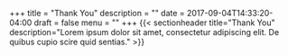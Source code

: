 +++
title = "Thank You"
description = "" 
date = 2017-09-04T14:33:20-04:00
draft = false
menu = ""
+++
{{< sectionheader 
    title="Thank You" 
    description="Lorem ipsum dolor sit amet, consectetur adipiscing elit. De quibus cupio scire quid sentias."
    >}}
